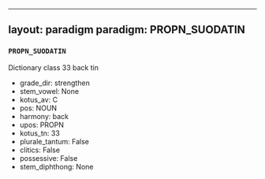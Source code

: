 
---
layout: paradigm
paradigm: PROPN_SUODATIN
---
### ` PROPN_SUODATIN `

Dictionary class 33 back tin
* grade_dir: strengthen
* stem_vowel: None
* kotus_av: C
* pos: NOUN
* harmony: back
* upos: PROPN
* kotus_tn: 33
* plurale_tantum: False
* clitics: False
* possessive: False
* stem_diphthong: None

